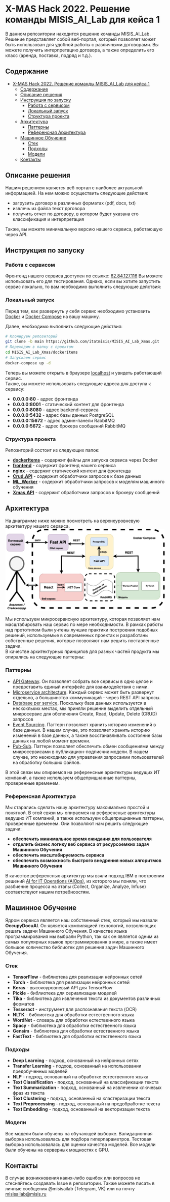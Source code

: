 # X-MAS Hack 2022. Решение команды MISIS_AI_Lab для кейса 1

В данном репозитории находится решение команды MISIS_AI_Lab.
Решение представляет собой веб-портал, который позволяет может быть использован для удобной работы с различными договорами.
Вы можете получить интерпретацию договора, а также определить его класс (аренда, поставка, подряд и т.д.).

## Содержание

- [X-MAS Hack 2022. Решение команды MISIS\_AI\_Lab для кейса 1](#x-mas-hack-2022-решение-команды-misis_ai_lab-для-кейса-1)
  - [Содержание](#содержание)
  - [Описание решения](#описание-решения)
  - [Инструкция по запуску](#инструкция-по-запуску)
    - [Работа с сервисом](#работа-с-сервисом)
    - [Локальный запуск](#локальный-запуск)
    - [Структура проекта](#структура-проекта)
  - [Архитектура](#архитектура)
    - [Паттерны](#паттерны)
    - [Референсная Архитектура](#референсная-архитектура)
  - [Машинное Обучение](#машинное-обучение)
    - [Стек](#стек)
    - [Подходы](#подходы)
    - [Модели](#модели)
  - [Контакты](#контакты)

## Описание решения

Нашим решением является веб портал с наиболее актуальной информацией. На нем можно осуществить следующие действия:

- загрузить договор в различных форматах (pdf, docx, txt)
- извлечь из файла текст договора
- получить отчет по договору, в котором будет указана его классификация и интерпретация

Также, вы можете минимальную версию нашего сервиса, работающую через API.

## Инструкция по запуску

### Работа с сервисом

Фронтенд нашего сервиса доступен по ссылке:  [62.84.127.116](http://62.84.127.116)
Вы можете использовать его для тестирования. Однако, если вы хотите запустить сервис локально, то вам необходимо выполнить следующие действия:

### Локальный запуск

Перед тем, как развернуть у себя сервис необходимо установить [Docker](https://docs.docker.com/get-docker/) и [Docker Compose](https://docs.docker.com/compose/install) на вашу машину.

Далее, необходимо выполнить следующие действия:

```bash
# Клонируем репозиторий
git clone -b main https://github.com/itatmisis/MISIS_AI_Lab_Xmas.git
# Переходим в папку с проектом
cd MISIS_AI_Lab_Xmas/dockerItems
# Запускаем сервис
docker-compose up -d
```

Теперь вы можете открыть в браузере [localhost](http://localhost:80) и увидеть работающий сервис.  
Также, вы можете использовать следующие адреса для доступа к сервису:

- **0.0.0.0:80** - адрес фронтенда
- **0.0.0.0:8001** - статический контент для фронтенда
- **0.0.0.0:8080** - адрес backend-сервиса
- **0.0.0.0:5432** - адрес базы данных PostgreSQL
- **0.0.0.0:15672** - адрес админ-панели RabbitMQ
- **0.0.0.0:5672** - адрес брокера сообщений RabbitMQ

### Структура проекта

Репозиторий состоит из следующих папок:

- [**dockerItems**](/dockerItems/) - содержит файлы для запуска сервиса через Docker
- [**frontend**](/Front/) - содержит фронтенд нашего сервиса
- [**nginx**](/nginx/) - содержит статический контент для фронтенда
- [**Crud.API**](/Back/Crud.API/) - содержит обработчики запросов к базе данных
- [**ML_Worker**](/Back/ML_Worker/) - содержит обработчики запросов к моделям машинного обучения
- [**Xmas.API**](/Back/XmasHack.API/) - содержит обработчики запросов к брокеру сообщений

## Архитектура

На диаграмме ниже можно посмотреть на верхнеуровневую архитектуру нашего сервиса.
![АРХИТЕКТУРА.png](readme-assets/notation.jpg)

Мы используем микросервисную архитектуру, которая позволяет нам масштабировать наш сервис по мере необходимости.
В рамках работы над прототипом были учтены лучшие практики построения подобных решений, используемые в современных проектах и разработаны собственные решения, которые позволяют нам решить поставленные задачи.  
В качестве архитектурных принципов для разных частей продукта мы опирались на следующие паттерны:

### Паттерны

- [API Gateway](https://microservices.io/patterns/apigateway.html). Он позволяет собрать все сервисы в одно целое и предоставить единый интерфейс для взаимодействия с ними.
- [Microservice architecture](https://microservices.io/patterns/microservices.html). Каждый сервис может быть развернут отдельно, а большинство коммуникаций - через REST API запросы.
- [Database per service](https://microservices.io/patterns/data/database-per-service.html). Поскольку база данных используется в нескокльких местах, мы приняли решение выделить отдельный микросервис для обспечения Create, Read, Update, Delete (CRUD) запросов
- [Event Sourcing](https://microservices.io/patterns/data/event-sourcing.html). Паттерн позволяет хранить историю изменений в базе данных. В нашем случае, это позволяет хранить историю изменений в базе данных, а также восстанавливать состояние базы данных на любой момент времени.
- [Pub-Sub](https://learn.microsoft.com/en-us/azure/architecture/patterns/publisher-subscriber). Паттерн позволяет обеспечить обмен сообщениями между микросервисами в публикацион-подписчик модели. В нашем случае, это неоюходимо для управления запросаими пользователей на обработку больших файлов.

В этой связи мы опираемся на референсные архитектуры ведущих ИТ компаний, а также используем общеприщнанные паттерны, проверенные временем.

### Референсная Архитектура

Мы старались сделать нашу архитектуру максимально простой и понятной. В этой связи мы опираемся на референсные архитектуры ведущих ИТ компаний, а также используем общеприщнанные паттерны, проверенные временем. Они позволяют нам решить следующие задачи:

- **обеспечить минимальное время ожидания для пользователя**
- **отделить бизнес логику веб сервиса от ресурсоемких задач Машинного Обучения**
- **обеспечить масштабируемость сервиса**
- **обеспечить возможность быстрого внедрения новых алгоритмов Машинного Обучения**

В качестве референсных архитектур мы взяли подход IBM в построении решений [AI for IT Operations (AIOps)](https://www.ibm.com/cloud/architecture/architectures/sm-aiops/reference-architecture), из которого мы поняли, что разбиение процесса на этапы (Collect, Organize, Analyze, Infuse) соответствуют нашим потребноостям.

## Машинное Обучение

Ядром сервиса является наш собственный стек, который мы назвали **OccupyDocuAI**. Он является компиляцией технологий, позволяющих решать задачи Машинного Обучения. В качестве языка программирования мы выбрали Python, так как он является одним из самых популярных языков программирования в мире, а также имеет большое количество библиотек для решения задач Машинного Обучения.

### Стек

- **TensorFlow** - библиотека для реализации нейронных сетей
- **Torch** - библиотека для реализации нейронных сетей
- **Keras** - высокоуровневый API для TensorFlow
- **Pickle** - библиотека для сериализации моделей
- **Tika** - библиотека для извлечения текста из документов различных форматов
- **Tesseract** - инструмент для распознавания текста (OCR)
- **NLTK** - библиотека для обработки естественного языка
- **WordNet** - словарь для обработки естественного языка
- **Spacy** - библиотека для обработки естественного языка
- **Gensim** - библиотека для обработки естественного языка
- **FastText** - библиотека для обработки естественного языка
  
### Подходы

- **Deep Learning** - подход, основанный на нейронных сетях
- **Transfer Learning** - подход, основанный на использовании предобученных моделей
- **NLP** - подход, основанный на обработке естественного языка
- **Text Classification** - подход, основанный на классификации текста
- **Text Summarization** - подход, основанный на извлечении ключевых фраз из текста
- **Text Clustering** - подход, основанный на кластеризации текста
- **Text Preprocessing** - подход, основанный на предобработке текста
- **Text Embedding** - подход, основанный на векторизации текста

### Модели

Все модели были обучены на обучающей выборке. Валидационная выборка использовалась для подбора гиперпараметров. Тестовая выборка использовалась для оценки качества моделей. Все модели были обучены на серверных мощностях с GPU.

## Контакты

В случае возникновения каких-либо ошибок или вопросов не стесняйтесь создавать Issue в репозитории. Также можете писать в личные сообщения @misisailab (Telegram, VK) или на почту misisailab@misis.ru
  